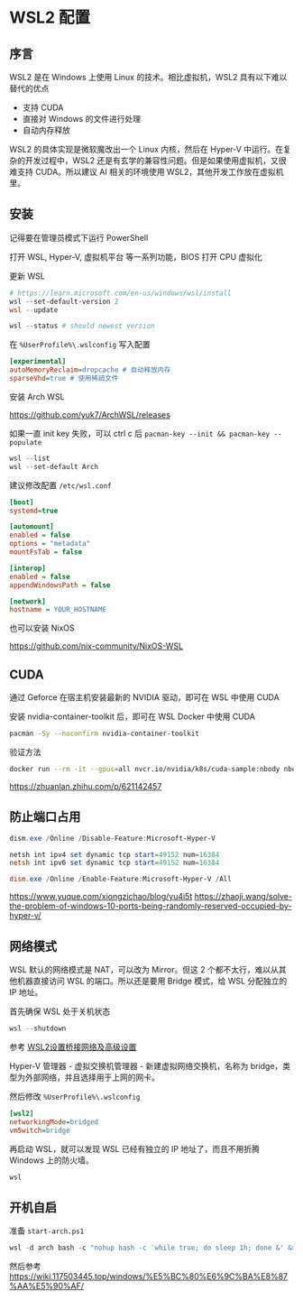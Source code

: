 # WSL2 配置

## 序言

WSL2 是在 Windows 上使用 Linux 的技术。相比虚拟机，WSL2 具有以下难以替代的优点

- 支持 CUDA
- 直接对 Windows 的文件进行处理
- 自动内存释放

WSL2 的具体实现是微软魔改出一个 Linux 内核，然后在 Hyper-V 中运行。在复杂的开发过程中，WSL2 还是有玄学的兼容性问题。但是如果使用虚拟机，又很难支持 CUDA。所以建议 AI 相关的环境使用 WSL2，其他开发工作放在虚拟机里。

## 安装

记得要在管理员模式下运行 PowerShell

打开 WSL, Hyper-V, 虚拟机平台 等一系列功能，BIOS 打开 CPU 虚拟化

更新 WSL

```powershell
# https://learn.microsoft.com/en-us/windows/wsl/install
wsl --set-default-version 2
wsl --update

wsl --status # should newest version
```

在 `%UserProfile%\.wslconfig` 写入配置

```ini
[experimental]
autoMemoryReclaim=dropcache # 自动释放内存
sparseVhd=true # 使用稀疏文件
```

安装 Arch WSL

<https://github.com/yuk7/ArchWSL/releases>

如果一直 init key 失败，可以 ctrl c 后 `pacman-key --init && pacman-key --populate`

```powershell
wsl --list
wsl --set-default Arch
```

建议修改配置 `/etc/wsl.conf`

```ini
[boot]
systemd=true

[automount]
enabled = false
options = "metadata"
mountFsTab = false

[interop]
enabled = false
appendWindowsPath = false

[network]
hostname = YOUR_HOSTNAME
```

也可以安装 NixOS

<https://github.com/nix-community/NixOS-WSL>

## CUDA

通过 Geforce 在宿主机安装最新的 NVIDIA 驱动，即可在 WSL 中使用 CUDA

安装 nvidia-container-toolkit 后，即可在 WSL Docker 中使用 CUDA

```sh
pacman -Sy --noconfirm nvidia-container-toolkit
```

验证方法

```sh
docker run --rm -it --gpus=all nvcr.io/nvidia/k8s/cuda-sample:nbody nbody -gpu -benchmark
```

<https://zhuanlan.zhihu.com/p/621142457>

## 防止端口占用

```powershell
dism.exe /Online /Disable-Feature:Microsoft-Hyper-V

netsh int ipv4 set dynamic tcp start=49152 num=16384
netsh int ipv6 set dynamic tcp start=49152 num=16384

dism.exe /Online /Enable-Feature:Microsoft-Hyper-V /All
```

<https://www.yuque.com/xiongzichao/blog/yu4i5t>
<https://zhaoji.wang/solve-the-problem-of-windows-10-ports-being-randomly-reserved-occupied-by-hyper-v/>

## 网络模式

WSL 默认的网络模式是 NAT，可以改为 Mirror。但这 2 个都不太行，难以从其他机器直接访问 WSL 的端口。所以还是要用 Bridge 模式，给 WSL 分配独立的 IP 地址。

首先确保 WSL 处于关机状态

```powershell
wsl --shutdown
```

参考 [WSL2设置桥接网络及高级设置](http://www.ronnyz.top/2023/11/18/WSL2%E8%AE%BE%E7%BD%AE%E6%A1%A5%E6%8E%A5%E7%BD%91%E7%BB%9C%E5%8F%8A%E9%AB%98%E7%BA%A7%E8%AE%BE%E7%BD%AE/)

Hyper-V 管理器 - 虚拟交换机管理器 - 新建虚拟网络交换机，名称为 bridge，类型为外部网络，并且选择用于上网的网卡。

然后修改 `%UserProfile%\.wslconfig`

```ini
[wsl2]
networkingMode=bridged
vmSwitch=bridge
```

再启动 WSL，就可以发现 WSL 已经有独立的 IP 地址了，而且不用折腾 Windows 上的防火墙。

```powershell
wsl
```

## 开机自启

准备 `start-arch.ps1`

```powershell
wsl -d arch bash -c "nohup bash -c 'while true; do sleep 1h; done &' &>/dev/null "
```

然后参考 <https://wiki.117503445.top/windows/%E5%BC%80%E6%9C%BA%E8%87%AA%E5%90%AF/>
